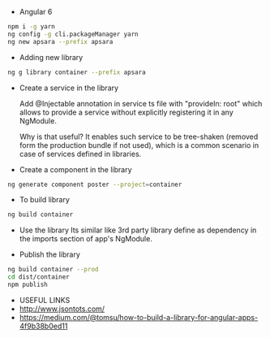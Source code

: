 
- Angular 6

```bash
npm i -g yarn
ng config -g cli.packageManager yarn
ng new apsara --prefix apsara
```

- Adding new library
```bash
ng g library container --prefix apsara
```

- Create a service in the library

  Add @Injectable annotation in service ts file with "provideIn: root" 
  which allows to provide a service without explicitly registering it in any NgModule.
  
  Why is that useful? It enables such service to be tree-shaken 
  (removed form the production bundle if not used), which is a common 
  scenario in case of services defined in libraries.
  
- Create a component in the library
```bash
ng generate component poster --project=container
```  

- To build library
```bash
ng build container
```

- Use the library
 Its similar like 3rd party library define as dependency in the imports section of app's
 NgModule.
 
- Publish the library
```bash
ng build container --prod
cd dist/container
npm publish
```

- USEFUL LINKS
 - http://www.jsontots.com/
 - https://medium.com/@tomsu/how-to-build-a-library-for-angular-apps-4f9b38b0ed11
